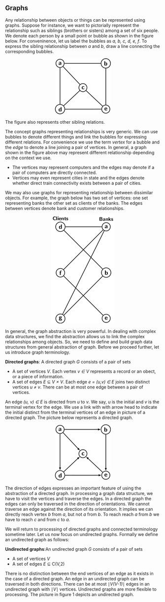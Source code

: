 ## Graphs

Any relationship between objects or things can be represented using graphs. Suppose for instance,
we want to pictorially represent the relationship such as siblings (brothers or sisters) among a 
set of six people. We denote each person by a small point or bubble as shown in the figure below.
For conveninence, let us label the bubbles as <i>a, b, c, d, e, f</i>. To express the sibling 
relationship between <i>a</i> and <i>b</i>, draw a line connecting the corresponding bubbles. 
<p style="text-align:center">
  <img src="../images/undirectedGraph.png">
</p> 
The figure also represents other sibling relations.

The concept graphs representing relationships is very generic. We can use bubbles to denote different
things and link the bubbles for expressing different relations. For convenience we use the term 
<i>vertex</i> for a bubble and the <i>edge</i> to denote a line joining a pair of vertices. In 
general, a graph shown in the figure above may represent different relationship depending on the
context we use.  

- The vertices may represent computers and the edges may denote if a pair of computers are directly connected. 
- Vertices may even represent cities in state and the edges denote whether direct train connectivity exists between a pair of cities.

We may also use graphs for representing relationship between dissimilar objects. For example, the
graph below has two set of vertices: one set representing banks the other set as clients of the
banks. The edges between vertices denote bank and customer relationships.
<p style="text-align:center">
  <img src="../images/bankClientGraph.png">
</p> 

In general, the graph abstraction is very powerful. In dealing with complex data structures, we 
find the abstraction allows us to link the complex relationships among objects. So, we need to
define and build graph data structures from general abstraction of graph. Before we proceed 
further, let us introduce graph terminology. 

<strong>Directed graphs</strong>: A directed graph <i>G</i> consists of a pair of sets
 
- A set of vertices <i>V</i>. Each vertex <i>v &isin; V</i> represents a record or an obect, or a piece of information. 
- A set of edges <i>E</i> &#8838; <i>V &times; V</i>. Each edge <i>e = (u,v) &isin; E</i> joins two distinct vertices <i>u &ne; v</i>. There can be at most one edge between a pair of vertices.

An edge <i>(u, v) &isin; E</i> is directed from <i>u</i> to <i>v</i>. We say, <i>u</i> is the initial
and <i>v</i> is the terminal vertex for the edge.  We use a link with with arrow head to indicate the
initial distinct from the terminal vertices of an edge in picture of a directed graph. 
The picture below represents a directed graph.
<p style="text-align:center">
  <img src="../images/directedGraph.png">
</p> 
The direction of edges
expresses an important feature of using the abstraction of a directed graph. In processing a graph
data structure, we have to visit the vertices and traverse the edges. In a directed graph the 
edges can only be traversed in the direction of orientations. We cannot traverse an edge against 
the direction of its orientation. It implies we can directly reach vertex <i>b</i> from <i>a</i>, 
but not <i>a</i> from <i>b</i>. To reach reach <i>a</i> from <i>b</i> we have to reach <i>c</i>
and from <i>c</i> to <i>a</i>.

We will return to processing of directed graphs and connected terminology sometime later. Let us
now focus on undirected graphs. Formally we define an undirected graph as follows:

<strong>Undirected graphs</strong>:An undirected graph <i>G</i> consists of a pair of sets
 
- A set of vertices <i>V</i>
- A set of edges <i>E</i> &#8838; C(V,2)</i>

There is no distinction between the end vertices of an edge as it exists in the case of a directed
graph. An edge in an undirected graph can be traversed in both directions. There can be
at most &#8739;<i>V(V-1)</i>&#8739; edges in an undirected graph with &#8739;<i>V</i>&#8739; vertices.
Undirected graphs are more flexible to processing. The picture in figure 1 depicts an undirected graph.
